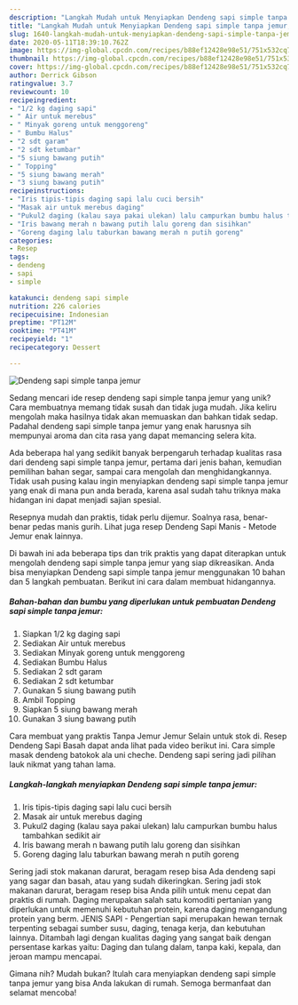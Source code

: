 ```yaml
---
description: "Langkah Mudah untuk Menyiapkan Dendeng sapi simple tanpa jemur, Bikin Ngiler"
title: "Langkah Mudah untuk Menyiapkan Dendeng sapi simple tanpa jemur, Bikin Ngiler"
slug: 1640-langkah-mudah-untuk-menyiapkan-dendeng-sapi-simple-tanpa-jemur-bikin-ngiler
date: 2020-05-11T18:39:10.762Z
image: https://img-global.cpcdn.com/recipes/b88ef12428e98e51/751x532cq70/dendeng-sapi-simple-tanpa-jemur-foto-resep-utama.jpg
thumbnail: https://img-global.cpcdn.com/recipes/b88ef12428e98e51/751x532cq70/dendeng-sapi-simple-tanpa-jemur-foto-resep-utama.jpg
cover: https://img-global.cpcdn.com/recipes/b88ef12428e98e51/751x532cq70/dendeng-sapi-simple-tanpa-jemur-foto-resep-utama.jpg
author: Derrick Gibson
ratingvalue: 3.7
reviewcount: 10
recipeingredient:
- "1/2 kg daging sapi"
- " Air untuk merebus"
- " Minyak goreng untuk menggoreng"
- " Bumbu Halus"
- "2 sdt garam"
- "2 sdt ketumbar"
- "5 siung bawang putih"
- " Topping"
- "5 siung bawang merah"
- "3 siung bawang putih"
recipeinstructions:
- "Iris tipis-tipis daging sapi lalu cuci bersih"
- "Masak air untuk merebus daging"
- "Pukul2 daging (kalau saya pakai ulekan) lalu campurkan bumbu halus tambahkan sedikit air"
- "Iris bawang merah n bawang putih lalu goreng dan sisihkan"
- "Goreng daging lalu taburkan bawang merah n putih goreng"
categories:
- Resep
tags:
- dendeng
- sapi
- simple

katakunci: dendeng sapi simple 
nutrition: 226 calories
recipecuisine: Indonesian
preptime: "PT12M"
cooktime: "PT41M"
recipeyield: "1"
recipecategory: Dessert

---
```



![Dendeng sapi simple tanpa jemur](https://img-global.cpcdn.com/recipes/b88ef12428e98e51/751x532cq70/dendeng-sapi-simple-tanpa-jemur-foto-resep-utama.jpg)

Sedang mencari ide resep dendeng sapi simple tanpa jemur yang unik? Cara membuatnya memang tidak susah dan tidak juga mudah. Jika keliru mengolah maka hasilnya tidak akan memuaskan dan bahkan tidak sedap. Padahal dendeng sapi simple tanpa jemur yang enak harusnya sih mempunyai aroma dan cita rasa yang dapat memancing selera kita.

Ada beberapa hal yang sedikit banyak berpengaruh terhadap kualitas rasa dari dendeng sapi simple tanpa jemur, pertama dari jenis bahan, kemudian pemilihan bahan segar, sampai cara mengolah dan menghidangkannya. Tidak usah pusing kalau ingin menyiapkan dendeng sapi simple tanpa jemur yang enak di mana pun anda berada, karena asal sudah tahu triknya maka hidangan ini dapat menjadi sajian spesial.

Resepnya mudah dan praktis, tidak perlu dijemur. Soalnya rasa, benar-benar pedas manis gurih. Lihat juga resep Dendeng Sapi Manis - Metode Jemur enak lainnya.


Di bawah ini ada beberapa tips dan trik praktis yang dapat diterapkan untuk mengolah dendeng sapi simple tanpa jemur yang siap dikreasikan. Anda bisa menyiapkan Dendeng sapi simple tanpa jemur menggunakan 10 bahan dan 5 langkah pembuatan. Berikut ini cara dalam membuat hidangannya.

<!--inarticleads1-->

##### Bahan-bahan dan bumbu yang diperlukan untuk pembuatan Dendeng sapi simple tanpa jemur:

1. Siapkan 1/2 kg daging sapi
1. Sediakan  Air untuk merebus
1. Sediakan  Minyak goreng untuk menggoreng
1. Sediakan  Bumbu Halus
1. Sediakan 2 sdt garam
1. Sediakan 2 sdt ketumbar
1. Gunakan 5 siung bawang putih
1. Ambil  Topping
1. Siapkan 5 siung bawang merah
1. Gunakan 3 siung bawang putih


Cara membuat yang praktis Tanpa Jemur Jemur Selain untuk stok di. Resep Dendeng Sapi Basah dapat anda lihat pada video berikut ini. Cara simple masak dendeng batokok ala uni cheche. Dendeng sapi sering jadi pilihan lauk nikmat yang tahan lama. 

<!--inarticleads2-->

##### Langkah-langkah menyiapkan Dendeng sapi simple tanpa jemur:

1. Iris tipis-tipis daging sapi lalu cuci bersih
1. Masak air untuk merebus daging
1. Pukul2 daging (kalau saya pakai ulekan) lalu campurkan bumbu halus tambahkan sedikit air
1. Iris bawang merah n bawang putih lalu goreng dan sisihkan
1. Goreng daging lalu taburkan bawang merah n putih goreng


Sering jadi stok makanan darurat, beragam resep bisa Ada dendeng sapi yang sagar dan basah, atau yang sudah dikeringkan. Sering jadi stok makanan darurat, beragam resep bisa Anda pilih untuk menu cepat dan praktis di rumah. Daging merupakan salah satu komoditi pertanian yang diperlukan untuk memenuhi kebutuhan protein, karena daging mengandung protein yang berm. JENIS SAPI - Pengertian sapi merupakan hewan ternak terpenting sebagai sumber susu, daging, tenaga kerja, dan kebutuhan lainnya. Ditambah lagi dengan kualitas daging yang sangat baik dengan persentase karkas yaitu: Daging dan tulang dalam, tanpa kaki, kepala, dan jeroan mampu mencapai. 

Gimana nih? Mudah bukan? Itulah cara menyiapkan dendeng sapi simple tanpa jemur yang bisa Anda lakukan di rumah. Semoga bermanfaat dan selamat mencoba!
